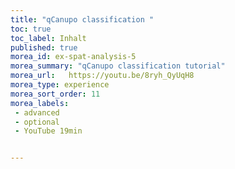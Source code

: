 ```yaml
---
title: "qCanupo classification "
toc: true
toc_label: Inhalt
published: true
morea_id: ex-spat-analysis-5
morea_summary: "qCanupo classification tutorial"
morea_url:   https://youtu.be/8ryh_QyUqH8
morea_type: experience
morea_sort_order: 11
morea_labels:
 - advanced
 - optional 
 - YouTube 19min


---
```

